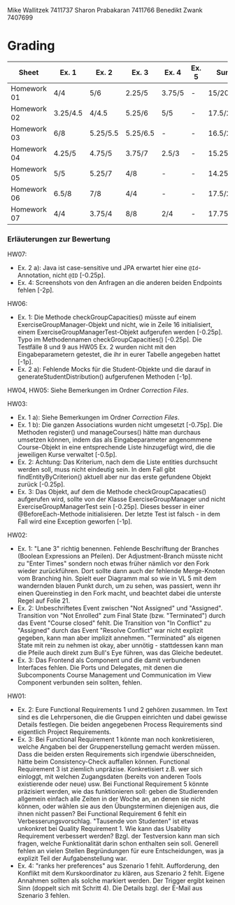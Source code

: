 Mike Wallitzek 7411737
Sharon Prabakaran 7411766
Benedikt Zwank 7407699

# Grading

| Sheet       | Ex. 1    | Ex. 2    | Ex. 3    | Ex. 4    | Ex. 5    | Sum      |
| ----------- | -------- | -------- | -------- | -------- | -------- | -------- |
| Homework 01 | 4/4      | 5/6      | 2.25/5   | 3.75/5   | -        | 15/20    |
| Homework 02 | 3.25/4.5 | 4/4.5    | 5.25/6   | 5/5      | -        | 17.5/20  |
| Homework 03 | 6/8      | 5.25/5.5 | 5.25/6.5 | -        | -        | 16.5/20  |
| Homework 04 | 4.25/5   | 4.75/5   | 3.75/7   | 2.5/3    | -        | 15.25/20 |
| Homework 05 | 5/5      | 5.25/7   | 4/8      | -        | -        | 14.25/20 |
| Homework 06 | 6.5/8    | 7/8      | 4/4      | -        | -        | 17.5/20  |
| Homework 07 | 4/4      | 3.75/4   | 8/8      | 2/4      | -        | 17.75/20 |

### Erläuterungen zur Bewertung

HW07:
- Ex. 2 a): Java ist case-sensitive und JPA erwartet hier eine `@Id`-Annotation, nicht `@ID` \[-0.25p\].
- Ex. 4: Screenshots von den Anfragen an die anderen beiden Endpoints fehlen \[-2p\].

HW06:
- Ex. 1: Die Methode checkGroupCapacities() müsste auf einem ExerciseGroupManager-Objekt und nicht, wie in Zeile 16 initialisiert, einem ExerciseGroupManagerTest-Objekt aufgerufen werden \[-0.25p\]. Typo im Methodennamen checkGroupCapacities() \[-0.25p\]. Die Testfälle 8 und 9 aus HW05 Ex. 2 wurden nicht mit den Eingabeparametern getestet, die ihr in eurer Tabelle angegeben hattet \[-1p\].
- Ex. 2 a): Fehlende Mocks für die Student-Objekte und die darauf in generateStudentDistribution() aufgerufenen Methoden \[-1p\].

HW04, HW05: Siehe Bemerkungen im Ordner *Correction Files*.

HW03:
- Ex. 1 a): Siehe Bemerkungen im Ordner *Correction Files*.
- Ex. 1 b): Die ganzen Associations wurden nicht umgesetzt \[-0.75p\]. Die Methoden register() und manageCourses() hätte man durchaus umsetzen können, indem das als Eingabeparameter angenommene Course-Objekt in eine entsprechende Liste hinzugefügt wird, die die jeweiligen Kurse verwaltet \[-0.5p\].
- Ex. 2: Achtung: Das Kriterium, nach dem die Liste entities durchsucht werden soll, muss nicht eindeutig sein. In dem Fall gibt findEntityByCriterion() aktuell aber nur das erste gefundene Objekt zurück \[-0.25p\].
- Ex. 3: Das Objekt, auf dem die Methode checkGroupCapacaties() aufgerufen wird, sollte von der Klasse ExerciseGroupManager und nicht ExerciseGroupManagerTest sein \[-0.25p\]. Dieses besser in einer @BeforeEach-Methode initialisieren. Der letzte Test ist falsch - in dem Fall wird eine Exception geworfen \[-1p\].

HW02:
- Ex. 1: "Lane 3" richtig benennen. Fehlende Beschriftung der Branches (Boolean Expressions an Pfeilen). Der Adjustment-Branch müsste nicht zu "Enter Times" sondern noch etwas früher nämlich vor den Fork wieder zurückführen. Dort sollte dann auch der fehlende Merge-Knoten vom Branching hin. Spielt euer Diagramm mal so wie in VL 5 mit dem wandernden blauen Punkt durch, um zu sehen, was passiert, wenn ihr einen Quereinstieg in den Fork macht, und beachtet dabei die unterste Regel auf Folie 21.
- Ex. 2: Unbeschriftetes Event zwischen "Not Assigned" und "Assigned". Transition von "Not Enrolled" zum Final State (bzw. "Terminated") durch das Event "Course closed" fehlt. Die Transition von "In Conflict" zu "Assigned" durch das Event "Resolve Conflict" war nicht explizit gegeben, kann man aber implizit annehmen. "Terminated" als eigenen State mit rein zu nehmen ist okay, aber unnötig - stattdessen kann man die Pfeile auch direkt zum Bull's Eye führen, was das Gleiche bedeutet.
- Ex. 3: Das Frontend als Component und die damit verbundenen Interfaces fehlen. Die Ports und Delegates, mit denen die Subcomponents Course Management und Communication im View Component verbunden sein sollten, fehlen.

HW01:
- Ex. 2: Eure Functional Requirements 1 und 2 gehören zusammen. Im Text sind es die Lehrpersonen, die die Gruppen einrichten und dabei gewisse Details festlegen. Die beiden angegebenen Process Requirements sind eigentlich Project Requirements.
- Ex. 3: Bei Functional Requirement 1 könnte man noch konkretisieren, welche Angaben bei der Gruppenerstellung gemacht werden müssen. Dass die beiden ersten Requirements sich irgendwie überschneiden, hätte beim Consistency-Check auffallen können. Functional Requirement 3 ist ziemlich unpräzise. Konkretisiert z.B. wer sich einloggt, mit welchen Zugangsdaten (bereits von anderen Tools existierende oder neue) usw. Bei Functional Requirement 5 könnte präzisiert werden, wie das funktionieren soll: geben die Studierenden allgemein einfach alle Zeiten in der Woche an, an denen sie nicht können, oder wählen sie aus den Übungsterminen diejenigen aus, die ihnen nicht passen? Bei Functional Requirement 6 fehlt ein Verbesserungsvorschlag. "Tausende von Studenten" ist etwas unkonkret bei Quality Requirement 1. Wie kann das Usability Requirement verbessert werden? Bzgl. der Testversion kann man sich fragen, welche Funktionalität darin schon enthalten sein soll. Generell fehlen an vielen Stellen Begründungen für eure Entscheidungen, was ja explizit Teil der Aufgabenstellung war.
- Ex. 4: "ranks her preferences" aus Szenario 1 fehlt. Aufforderung, den Konflikt mit dem Kurskoordinator zu klären, aus Szenario 2 fehlt. Eigene Annahmen sollten als solche markiert werden. Der Trigger ergibt keinen Sinn (doppelt sich mit Schritt 4). Die Details bzgl. der E-Mail aus Szenario 3 fehlen.

